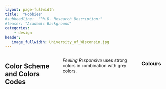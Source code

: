 ```yaml
---
layout: page-fullwidth
title:  "Hobbies"
#subheadline:  "Ph.D. Research Description:"
#teaser: "Academic Background"
categories:
    - design
header:
   image_fullwidth: University_of_Wisconsin.jpg
---
```

<p></p>

<div class="row t90">
    <div class="small-12 columns">
        <h2>Color Scheme and Colors Codes</h2>
        <p class="teaser"><em>Feeling Responsive</em> uses strong colors in combination with grey colors.</p>
        <h3>Colours</h3>
    </div><!-- /.small-12.columns -->
</div>


<div class="row">
    <div class="medium-6 columns t30">
    <img src="{{ site.urlimg }}diving7.jpg" alt="">
    </div><!-- /.medium-4.columns -->  
</div>
